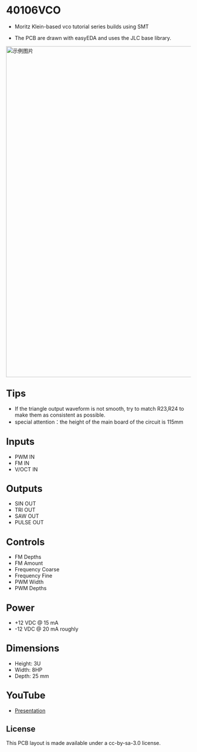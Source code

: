 # 40106VCO
- Moritz Klein-based vco tutorial series builds using SMT

- The PCB are drawn with easyEDA and uses the JLC base library.

<img src="VCO.jpg" alt="示例图片" width="900"/>

## <span style="font-size: larger;">Tips</span>
  
- If the triangle output waveform is not smooth, try to match R23,R24 to make them as consistent as possible.
- special attention：the height of the main board of the circuit is 115mm

## <span style="font-size: larger;">Inputs</span>

- PWM IN
- FM IN
- V/OCT IN
  
## <span style="font-size: larger;">Outputs</span>

- SIN OUT
- TRI OUT
- SAW OUT 
- PULSE OUT

## <span style="font-size: larger;">Controls</span>

- FM Depths
- FM Amount
- Frequency Coarse
- Frequency Fine
- PWM Width
- PWM Depths

## <span style="font-size: larger;">Power</span>

- +12 VDC @ 15 mA
- -12 VDC @ 20 mA roughly
  
## <span style="font-size: larger;">Dimensions</span>

- Height: 3U
- Width: 8HP
- Depth: 25 mm

## <span style="font-size: larger;">YouTube </span>

- [Presentation](https://www.youtube.com/watch?v=QiLeUSpJTN0&t)

## License
This PCB layout is made available under a cc-by-sa-3.0 license.

